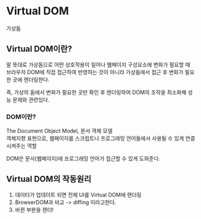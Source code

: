 # Virtual DOM

가상돔

## Virtual DOM이란?

말 뜻대로 가상돔으로 어떤 상호작용이 일어나 웹페이지 구성요소에 변화가 필요할 때 브라우저 DOM에 직접 접근하여 반영하는 것이 아니라 가상돔에서 접근 후 변화가 필요한 곳에 렌더링한다.

즉, 가상의 돔에서 변화가 필요한 곳만 확인 후 렌더링하여 DOM의 조작을 최소화해 성능 문제와 관련있다.

### DOM이란?

The Document Object Model, 문서 객체 모델</br>
객체지향 표현으로, 웹페이지를 스크립트나 프로그래밍 언어들에서 사용될 수 있게 연결시켜주는 역할</br>

DOM은 문서(웹페이지)에 프로그래밍 언어가 접근할 수 있게 도와준다.</br>

## Virtual DOM의 작동원리

1. 데이터가 업데이트 되면 전체 UI를 Virtual DOM에 렌더링</br>
2. BrowserDOM과 비교 -> diffing 이라고한다.</br>
3. 바뀐 부분을 렌더!</br>

